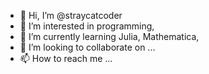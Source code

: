 - 👋 Hi, I’m @straycatcoder
- 👀 I’m interested in programming, 
- 🌱 I’m currently learning Julia, Mathematica,
- 💞️ I’m looking to collaborate on ...
- 📫 How to reach me ...

<!---
straycatcoder/straycatcoder is a ✨ special ✨ repository because its `README.md` (this file) appears on your GitHub profile.
You can click the Preview link to take a look at your changes.
--->
